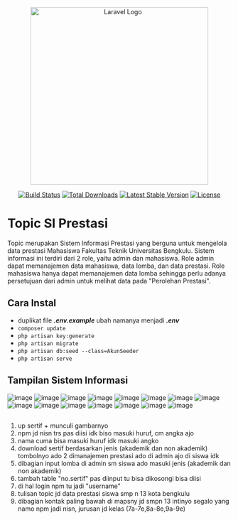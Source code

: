<p align="center"><a href="https://laravel.com" target="_blank"><img src="https://raw.githubusercontent.com/laravel/art/master/logo-lockup/5%20SVG/2%20CMYK/1%20Full%20Color/laravel-logolockup-cmyk-red.svg" width="400" alt="Laravel Logo"></a></p>

<p align="center">
<a href="https://travis-ci.org/laravel/framework"><img src="https://travis-ci.org/laravel/framework.svg" alt="Build Status"></a>
<a href="https://packagist.org/packages/laravel/framework"><img src="https://img.shields.io/packagist/dt/laravel/framework" alt="Total Downloads"></a>
<a href="https://packagist.org/packages/laravel/framework"><img src="https://img.shields.io/packagist/v/laravel/framework" alt="Latest Stable Version"></a>
<a href="https://packagist.org/packages/laravel/framework"><img src="https://img.shields.io/packagist/l/laravel/framework" alt="License"></a>
</p>

# Topic SI Prestasi
Topic merupakan Sistem Informasi Prestasi yang berguna untuk mengelola data prestasi Mahasiswa Fakultas Teknik Universitas Bengkulu.
Sistem informasi ini terdiri dari 2 role, yaitu admin dan mahasiswa. Role admin dapat memanajemen data mahasiswa, data lomba, dan data prestasi.
Role mahasiswa hanya dapat memanajemen data lomba sehingga perlu adanya persetujuan dari admin untuk melihat data pada "Perolehan Prestasi".<br>

## Cara Instal
- duplikat file <em><strong>.env.example</strong></em> ubah namanya menjadi <em><strong>.env</strong></em>
- `composer update`
- `php artisan key:generate`
- `php artisan migrate`
- `php artisan db:seed --class=AkunSeeder`
- `php artisan serve`

## Tampilan Sistem Informasi

![image](https://github.com/alalghzy/Topic-SI-Prestasi/assets/65043099/dfcc2d72-3bbc-48b4-98c0-bea91de4466a)
![image](https://github.com/alalghzy/Topic-SI-Prestasi/assets/65043099/01d5fd68-91d9-4d53-a3b3-4565ad99b6de)
![image](https://github.com/alalghzy/Topic-SI-Prestasi/assets/65043099/b7269a23-675a-4695-89fd-cceb3ab6307f)
![image](https://github.com/alalghzy/Topic-SI-Prestasi/assets/65043099/848dd855-45c5-44ef-812e-b54cd5ba8410)
![image](https://github.com/alalghzy/Topic-SI-Prestasi/assets/65043099/c0caca1f-5f03-418c-b526-d10e1dda33b5)
![image](https://github.com/alalghzy/Topic-SI-Prestasi/assets/65043099/4adf1898-be4f-4317-9ba7-32040d8eb79a)
![image](https://github.com/alalghzy/Topic-SI-Prestasi/assets/65043099/bad62828-f035-4dd4-8990-3684e5e28948)
![image](https://github.com/alalghzy/Topic-SI-Prestasi/assets/65043099/416f6a1a-6cf2-4c63-81ee-1713ebd79a96)
![image](https://github.com/alalghzy/Topic-SI-Prestasi/assets/65043099/bf265ed8-5c55-49e6-8b47-35dba77faa30)
![image](https://github.com/alalghzy/Topic-SI-Prestasi/assets/65043099/eade27d8-b168-46d3-b10a-831135f98943)
![image](https://github.com/alalghzy/Topic-SI-Prestasi/assets/65043099/db530c91-57ad-45a0-8956-d01df8f16c54)
![image](https://github.com/alalghzy/Topic-SI-Prestasi/assets/65043099/58d8e7fb-bf7f-42c3-8f17-ea6a89da1026)
![image](https://github.com/alalghzy/Topic-SI-Prestasi/assets/65043099/68647bd3-9290-4548-8b7f-12cfc4a756d6)
![image](https://github.com/alalghzy/Topic-SI-Prestasi/assets/65043099/bb553ab3-d56a-4cac-a6fc-b49062097c9c)
![image](https://github.com/alalghzy/Topic-SI-Prestasi/assets/65043099/64d6a979-89ed-4267-b894-2ca7cfeaf6a2)

## 


1. up sertif + munculi gambarnyo
2. npm jd nisn trs pas diisi idk biso masuki huruf, cm angka ajo
3. nama cuma bisa masuki huruf idk masuki angko
4. download sertif berdasarkan jenis (akademik dan non akademik) tombolnyo ado 2 dimanajemen prestasi ado di admin ajo di siswa idk
5. dibagian input lomba di admin sm siswa ado masuki jenis (akademik dan non akademik)
6. tambah table "no.sertif" pas diinput tu bisa dikosongi bisa diisi
7. di hal login npm tu jadi "username" 
8. tulisan topic jd data prestasi siswa smp n 13 kota bengkulu
9. dibagian kontak paling bawah di mapsny jd smpn 13
intinyo segalo yang namo npm jadi nisn, jurusan jd kelas (7a-7e,8a-8e,9a-9e)

